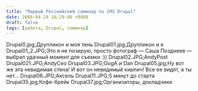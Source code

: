 ```yaml
---
title: "Первый Россиийский семинар по CMS Drupal"
date: 2008-04-24 16:29:40 +0400
draft: false
tags: [работа, Drupal, семинар]
---
```

Drupal0.jpg;Друпликон и моя тень
Drupal01.jpg;Друпликон и я
Drupal01_2.JPG;Это я не позирую, просто фотограф — Саша Позднеев — выбрал удачный момент для съемки :))
Drupal02.JPG;AndyPost
Drupal021.JPG;AndyCeo
Drupal03.JPG;GogA и Dan
Drupal05.jpg;Ну вот же эта невидимая стена! И вот он невидимый кирпич! Все ее видят, а ты нет...
Drupal06.JPG;Аксель
Drupal11.JPG;5 минут до старта
Drupal35.jpg;Кофе-брейк
Drupal37.jpg;Организаторы, докладчики
